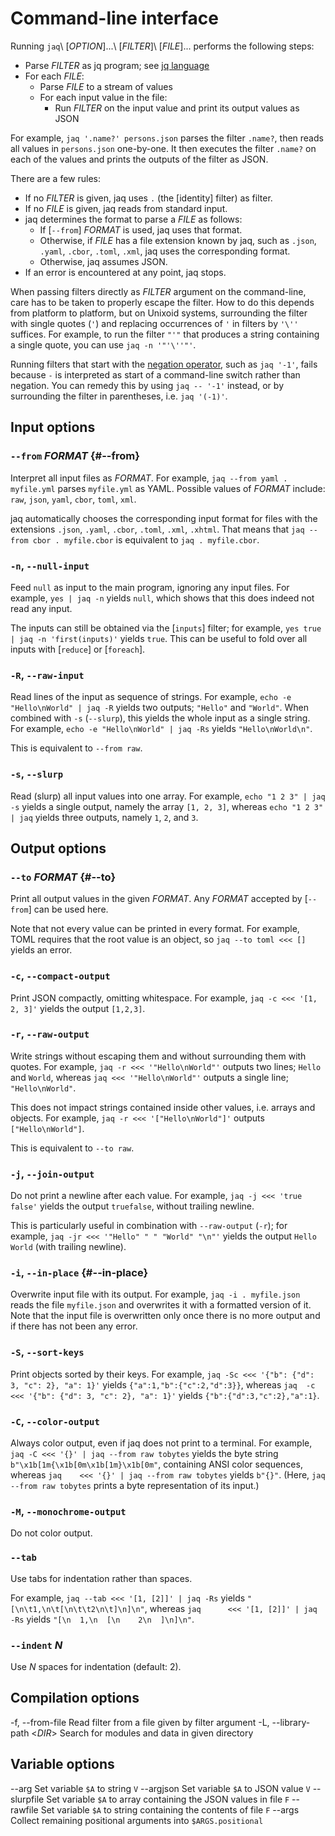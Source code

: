 # Command-line interface

Running
`jaq`\ \[_OPTION_\]...\ \[_FILTER_\]\ \[_FILE_\]...
performs the following steps:

- Parse _FILTER_ as jq program; see [jq language](#jq-lang)
- For each _FILE_:
    - Parse _FILE_ to a stream of values
    - For each input value in the file:
        - Run _FILTER_ on the input value and print its output values as JSON

For example, `jaq '.name?' persons.json`
parses the filter `.name?`, then
reads all values in `persons.json` one-by-one.
It then executes the filter `.name?` on each of the values and
prints the outputs of the filter as JSON.

There are a few rules:

- If no _FILTER_ is given, jaq uses `.` (the [identity] filter) as filter.
- If no _FILE_ is given, jaq reads from standard input.
- jaq determines the format to parse a _FILE_ as follows:
    - If [`--from`] _FORMAT_ is used, jaq uses that format.
    - Otherwise, if _FILE_ has a file extension known by jaq, such as
      `.json`, `.yaml`, `.cbor`, `.toml`, `.xml`,
      jaq uses the corresponding format.
    - Otherwise, jaq assumes JSON.
- If an error is encountered at any point, jaq stops.

When passing filters directly as _FILTER_ argument on the command-line,
care has to be taken to properly escape the filter.
How to do this depends from platform to platform, but on Unixoid systems,
surrounding the filter with single quotes (`'`) and
replacing occurrences of `'` in filters by `'\''` suffices.
For example, to run the filter `"'"` that
produces a string containing a single quote, you can use
`jaq -n '"'\''"'`.

Running filters that start with the [negation operator](#negation),
such as `jaq '-1'`, fails because `-` is interpreted as
start of a command-line switch rather than negation.
You can remedy this by using
`jaq -- '-1'` instead, or by surrounding the filter in parentheses, i.e.
`jaq '(-1)'`.


## Input options

### `--from` _FORMAT_ {#--from}

Interpret all input files as _FORMAT_.
For example,
`jaq --from yaml . myfile.yml`
parses `myfile.yml` as YAML.
Possible values of _FORMAT_ include:
`raw`, `json`, `yaml`, `cbor`, `toml`, `xml`.

jaq automatically chooses the corresponding input format for
files with the extensions
`.json`, `.yaml`, `.cbor`, `.toml`, `.xml`, `.xhtml`.
That means that
`jaq --from cbor . myfile.cbor` is equivalent to
`jaq . myfile.cbor`.

### `-n`, `--null-input`

Feed `null` as input to the main program, ignoring any input files.
For example,
`yes | jaq -n` yields `null`,
which shows that this does indeed not read any input.

The inputs can still be obtained via the [`inputs`] filter; for example,
`yes true | jaq -n 'first(inputs)'` yields `true`.
This can be useful to fold over all inputs with [`reduce`] or [`foreach`].

### `-R`, `--raw-input`

Read lines of the input as sequence of strings.
For example,
`echo -e "Hello\nWorld" | jaq -R` yields two outputs; `"Hello"` and `"World"`.
When combined with `-s` (`--slurp`), this yields the whole input as a single string.
For example,
`echo -e "Hello\nWorld" | jaq -Rs` yields `"Hello\nWorld\n"`.

This is equivalent to `--from raw`.

### `-s`, `--slurp`

Read (slurp) all input values into one array.
For example,
`echo "1 2 3" | jaq -s` yields a single output, namely the array `[1, 2, 3]`, whereas
`echo "1 2 3" | jaq` yields three outputs, namely `1`, `2`, and `3`.


## Output options

### `--to` _FORMAT_ {#--to}

Print all output values in the given _FORMAT_.
Any _FORMAT_ accepted by [`--from`] can be used here.

Note that not every value can be printed in every format.
For example, TOML requires that the root value is an object, so
`jaq --to toml <<< []`
yields an error.

### `-c`, `--compact-output`

Print JSON compactly, omitting whitespace.
For example, `jaq -c <<< '[1, 2, 3]'` yields the output `[1,2,3]`.

### `-r`, `--raw-output`

Write strings without escaping them and without surrounding them with quotes.
For example,
`jaq -r <<< '"Hello\nWorld"'` outputs two lines; `Hello` and `World`, whereas 
`jaq <<< '"Hello\nWorld"'` outputs a single line; `"Hello\nWorld"`.

This does not impact strings contained inside other values, i.e. arrays and objects.
For example,
`jaq -r <<< '["Hello\nWorld"]'` outputs `["Hello\nWorld"]`.

This is equivalent to `--to raw`.

### `-j`, `--join-output`

Do not print a newline after each value.
For example,
`jaq -j <<< 'true false'` yields the output `truefalse`, without trailing newline.

This is particularly useful in combination with `--raw-output` (`-r`); for example,
`jaq -jr <<< '"Hello" " " "World" "\n"'` yields the output `Hello World`
(with trailing newline).

### `-i`, `--in-place` {#--in-place}

Overwrite input file with its output.
For example,
`jaq -i . myfile.json` reads the file `myfile.json` and
overwrites it with a formatted version of it.
Note that the input file is overwritten only
once there is no more output and
if there has not been any error.

### `-S`, `--sort-keys`

Print objects sorted by their keys.
For example,
`jaq -Sc <<< '{"b": {"d": 3, "c": 2}, "a": 1}'` yields
`{"a":1,"b":{"c":2,"d":3}}`, whereas
`jaq  -c <<< '{"b": {"d": 3, "c": 2}, "a": 1}'` yields
`{"b":{"d":3,"c":2},"a":1}`.

### `-C`, `--color-output`

Always color output, even if jaq does not print to a terminal.
For example,
`jaq -C <<< '{}' | jaq --from raw tobytes` yields the byte string
`b"\x1b[1m{\x1b[0m\x1b[1m}\x1b[0m"`, containing ANSI color sequences, whereas
`jaq    <<< '{}' | jaq --from raw tobytes` yields
`b"{}"`.
(Here, `jaq --from raw tobytes` prints a byte representation of its input.)

### `-M`, `--monochrome-output`

Do not color output.

### `--tab`

Use tabs for indentation rather than spaces.

For example,
`jaq --tab <<< '[1, [2]]' | jaq -Rs` yields
`"[\n\t1,\n\t[\n\t\t2\n\t]\n]\n"`, whereas
`jaq      <<< '[1, [2]]' | jaq -Rs` yields
`"[\n  1,\n  [\n    2\n  ]\n]\n"`.

### `--indent` _N_

Use _N_ spaces for indentation (default: 2).


## Compilation options

-f, --from-file           Read filter from a file given by filter argument
-L, --library-path <_DIR_>  Search for modules and data in given directory


## Variable options

--arg       <A> <V>   Set variable `$A` to string `V`
--argjson   <A> <V>   Set variable `$A` to JSON value `V`
--slurpfile <A> <F>   Set variable `$A` to array containing the JSON values in file `F`
--rawfile   <A> <F>   Set variable `$A` to string containing the contents of file `F`
--args                Collect remaining positional arguments into `$ARGS.positional`
